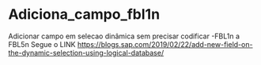 # Adiciona_campo_fbl1n
 Adicionar campo em selecao dinâmica sem precisar codificar -FBL1n a FBL5n
 Segue o LINK
https://blogs.sap.com/2019/02/22/add-new-field-on-the-dynamic-selection-using-logical-database/
